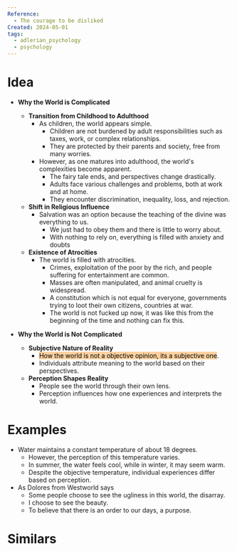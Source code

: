 ```yaml
---
Reference:
  - The courage to be disliked
Created: 2024-05-01
tags:
  - adlerian_psychology
  - psychology
---
```

# Idea

- **Why the World is Complicated**

    - **Transition from Childhood to Adulthood**
        - As children, the world appears simple.
            - Children are not burdened by adult responsibilities such as taxes, work, or complex relationships.
            - They are protected by their parents and society, free from many worries.
        - However, as one matures into adulthood, the world's complexities become apparent.
            - The fairy tale ends, and perspectives change drastically.
            - Adults face various challenges and problems, both at work and at home.
            - They encounter discrimination, inequality, loss, and rejection.
    - **Shift in Religious Influence**
        - Salvation was an option because the teaching of the divine was everything to us.
            - We just had to obey them and there is little to worry about.
            - With nothing to rely on, everything is filled with anxiety and doubts
    - **Existence of Atrocities**
        - The world is filled with atrocities.
            - Crimes, exploitation of the poor by the rich, and people suffering for entertainment are common.
            - Masses are often manipulated, and animal cruelty is widespread.
            - A constitution which is not equal for everyone, governments trying to loot their own citizens, countries at war.
	        - The world is not fucked up now, it was like this from the beginning of the time and nothing can fix this.
- **Why the World is Not Complicated**
    
    - **Subjective Nature of Reality**
        - <mark style="background: #FFB86CA6;">How the world is not a objective opinion, its a subjective one</mark>.
        - Individuals attribute meaning to the world based on their perspectives.
    - **Perception Shapes Reality**
        - People see the world through their own lens.
        - Perception influences how one experiences and interprets the world.

# Examples

- Water maintains a constant temperature of about 18 degrees.
	- However, the perception of this temperature varies.
	- In summer, the water feels cool, while in winter, it may seem warm.
	- Despite the objective temperature, individual experiences differ based on perception.
- As Dolores from Westworld says
	- Some people choose to see the ugliness in this world, the disarray.
	- I choose to see the beauty. 
	- To believe that there is an order to our days, a purpose.

# Similars

